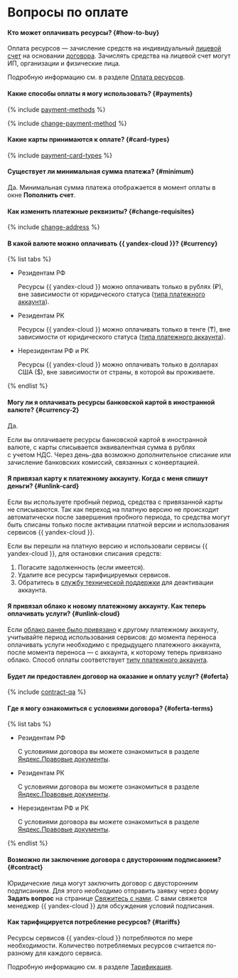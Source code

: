 # Вопросы по оплате

#### Кто может оплачивать ресурсы? {#how-to-buy}

Оплата ресурсов — зачисление средств на индивидуальный [лицевой счет](../concepts/personal-account.md) на основании [договора](../concepts/contract.md). Зачислять средства на лицевой счет могут ИП, организации и физические лица.

Подробную информацию см. в разделе [Оплата ресурсов](../payment/index.md).

#### Какие способы оплаты я могу использовать?  {#payments}

{% include [payment-methods](../_includes/payment-methods.md) %}


{% include [change-payment-method](../_includes/change-payment-method.md) %}

#### Какие карты принимаются к оплате? {#card-types}
{% include [payment-card-types](../_includes/payment-card-types.md) %}

#### Существует ли минимальная сумма платежа? {#minimum}
Да. Минимальная сумма платежа отображается в момент оплаты в окне **Пополнить счет**.

#### Как изменить платежные реквизиты? {#change-requisites}

{% include [change-address](../_includes/change-address.md) %}

#### В какой валюте можно оплачивать {{ yandex-cloud }}? {#currency}

{% list tabs %}

 - Резидентам РФ

   Ресурсы {{ yandex-cloud }} можно оплачивать только в рублях (₽), вне зависимости от юридического статуса ([типа платежного аккаунта](../concepts/billing-account.md#ba-types)).
   
 - Резидентам РК
 
    Ресурсы {{ yandex-cloud }} можно оплачивать только в тенге (₸), вне зависимости от юридического статуса ([типа платежного аккаунта](../concepts/billing-account.md#ba-types)).
      
 - Нерезидентам РФ и РК

   Ресурсы {{ yandex-cloud }} можно оплачивать только в долларах США ($), вне зависимости от страны, в которой вы проживаете.
  
{% endlist %}   


#### Могу ли я оплачивать ресурсы банковской картой в иностранной валюте?  {#currency-2}


Да.

Если вы оплачиваете ресурсы банковской картой в иностранной валюте, с карты списывается эквивалентная сумма в рублях с учетом НДС. Через день-два возможно дополнительное списание или зачисление банковских комиссий, связанных с конвертацией.


#### Я привязал карту к платежному аккаунту. Когда с меня спишут деньги? {#unlink-card}

Если вы используете пробный период, средства с привязанной карты не списываются.
Так как переход на платную версию не происходит автоматически после завершения пробного периода, то средства могут быть списаны только после активации платной версии и использования сервисов {{ yandex-cloud }}.

Если вы перешли на платную версию и использовали сервисы {{ yandex-cloud }}, для остановки списания средств:
1. Погасите задолженность (если имеется).
1. Удалите все ресурсы тарифицируемых сервисов.
1. Обратитесь в [службу технической поддержки](https://cloud.yandex.ru/support) для деактивации аккаунта.

#### Я привязал облако к новому платежному аккаунту. Как теперь оплачивать услуги? {#unlink-cloud}

Если [облако ранее было привязано](../operations/pin-cloud.md) к другому платежному аккаунту, учитывайте период использования сервисов: до момента переноса оплачивать услуги необходимо с предыдущего платежного аккаунта, после момента переноса — с аккаунта, к которому теперь привязано облако. Способ оплаты соответствует [типу платежного аккаунта](../concepts/billing-account.md#ba-types).


#### Будет ли предоставлен договор на оказание и оплату услуг? {#oferta}

{% include [contract-qa](../_includes/contract-qa.md) %}


#### Где я могу ознакомиться с условиями договора? {#oferta-terms}

{% list tabs %}

 - Резидентам РФ

   С условиями договора вы можете ознакомиться в разделе [Яндекс.Правовые документы](https://yandex.ru/legal/cloud_oferta/?lang=ru).

 - Резидентам РК

   С условиями договора вы можете ознакомиться в разделе [Яндекс.Правовые документы](https://yandex.com/legal/cloud_oferta_kz/?lang=ru).

 - Нерезидентам РФ и РК

   С условиями договора вы можете ознакомиться в разделе [Яндекс.Правовые документы](https://yandex.com/legal/cloud_customer_agreement/?lang=ru).
  
{% endlist %} 


#### Возможно ли заключение договора с двусторонним подписанием? {#contract}

Юридические лица могут заключить договор с двусторонним подписанием. Для этого необходимо отправить заявку через форму **Задать вопрос** на странице [Свяжитесь с нами](https://cloud.yandex.ru/support). С вами свяжется менеджер {{ yandex-cloud }} для обсуждения условий подписания.


#### Как тарифицируется потребление ресурсов?  {#tariffs}

Ресурсы сервисов {{ yandex-cloud }} потребляются по мере необходимости. Количество потребляемых ресурсов считается по-разному для каждого сервиса.

Подробную информацию см. в разделе [Тарификация](../pricing.md).


